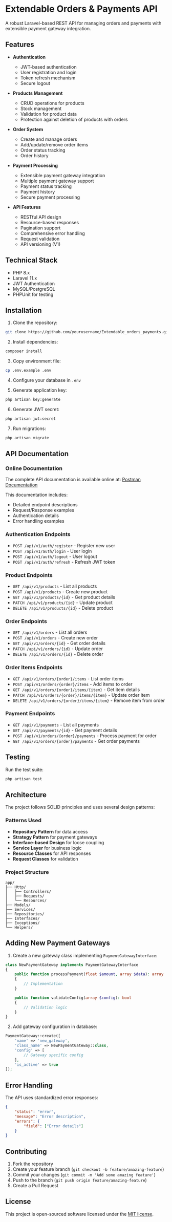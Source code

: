 # Extendable Orders & Payments API

A robust Laravel-based REST API for managing orders and payments with extensible payment gateway integration.

## Features

- **Authentication**
  - JWT-based authentication
  - User registration and login
  - Token refresh mechanism
  - Secure logout

- **Products Management**
  - CRUD operations for products
  - Stock management
  - Validation for product data
  - Protection against deletion of products with orders

- **Order System**
  - Create and manage orders
  - Add/update/remove order items
  - Order status tracking
  - Order history

- **Payment Processing**
  - Extensible payment gateway integration
  - Multiple payment gateway support
  - Payment status tracking
  - Payment history
  - Secure payment processing

- **API Features**
  - RESTful API design
  - Resource-based responses
  - Pagination support
  - Comprehensive error handling
  - Request validation
  - API versioning (V1)

## Technical Stack

- PHP 8.x
- Laravel 11.x
- JWT Authentication
- MySQL/PostgreSQL
- PHPUnit for testing

## Installation

1. Clone the repository:
```bash
git clone https://github.com/yourusername/Extendable_orders_payments.git
```

2. Install dependencies:
```bash
composer install
```

3. Copy environment file:
```bash
cp .env.example .env
```

4. Configure your database in `.env`

5. Generate application key:
```bash
php artisan key:generate
```

6. Generate JWT secret:
```bash
php artisan jwt:secret
```

7. Run migrations:
```bash
php artisan migrate
```

## API Documentation

### Online Documentation
The complete API documentation is available online at:
[Postman Documentation](https://documenter.getpostman.com/view/20303360/2sAYQdkA6u)

This documentation includes:
- Detailed endpoint descriptions
- Request/Response examples
- Authentication details
- Error handling examples

### Authentication Endpoints

- `POST /api/v1/auth/register` - Register new user
- `POST /api/v1/auth/login` - User login
- `POST /api/v1/auth/logout` - User logout
- `POST /api/v1/auth/refresh` - Refresh JWT token

### Product Endpoints

- `GET /api/v1/products` - List all products
- `POST /api/v1/products` - Create new product
- `GET /api/v1/products/{id}` - Get product details
- `PATCH /api/v1/products/{id}` - Update product
- `DELETE /api/v1/products/{id}` - Delete product

### Order Endpoints

- `GET /api/v1/orders` - List all orders
- `POST /api/v1/orders` - Create new order
- `GET /api/v1/orders/{id}` - Get order details
- `PATCH /api/v1/orders/{id}` - Update order
- `DELETE /api/v1/orders/{id}` - Delete order

### Order Items Endpoints

- `GET /api/v1/orders/{order}/items` - List order items
- `POST /api/v1/orders/{order}/items` - Add items to order
- `GET /api/v1/orders/{order}/items/{item}` - Get item details
- `PATCH /api/v1/orders/{order}/items/{item}` - Update order item
- `DELETE /api/v1/orders/{order}/items/{item}` - Remove item from order

### Payment Endpoints

- `GET /api/v1/payments` - List all payments
- `GET /api/v1/payments/{id}` - Get payment details
- `POST /api/v1/orders/{order}/payments` - Process payment for order
- `GET /api/v1/orders/{order}/payments` - Get order payments

## Testing

Run the test suite:

```bash
php artisan test
```

## Architecture

The project follows SOLID principles and uses several design patterns:

### Patterns Used
- **Repository Pattern** for data access
- **Strategy Pattern** for payment gateways
- **Interface-based Design** for loose coupling
- **Service Layer** for business logic
- **Resource Classes** for API responses
- **Request Classes** for validation

### Project Structure
```
app/
├── Http/
│   ├── Controllers/
│   ├── Requests/
│   └── Resources/
├── Models/
├── Services/
├── Repositories/
├── Interfaces/
├── Exceptions/
└── Helpers/
```

## Adding New Payment Gateways

1. Create a new gateway class implementing `PaymentGatewayInterface`:
```php
class NewPaymentGateway implements PaymentGatewayInterface
{
    public function processPayment(float $amount, array $data): array
    {
        // Implementation
    }

    public function validateConfig(array $config): bool
    {
        // Validation logic
    }
}
```

2. Add gateway configuration in database:
```php
PaymentGateway::create([
    'name' => 'new_gateway',
    'class_name' => NewPaymentGateway::class,
    'config' => [
        // Gateway specific config
    ],
    'is_active' => true
]);
```

## Error Handling

The API uses standardized error responses:

```json
{
    "status": "error",
    "message": "Error description",
    "errors": {
        "field": ["Error details"]
    }
}
```

## Contributing

1. Fork the repository
2. Create your feature branch (`git checkout -b feature/amazing-feature`)
3. Commit your changes (`git commit -m 'Add some amazing feature'`)
4. Push to the branch (`git push origin feature/amazing-feature`)
5. Create a Pull Request

## License

This project is open-sourced software licensed under the [MIT license](https://opensource.org/licenses/MIT).
